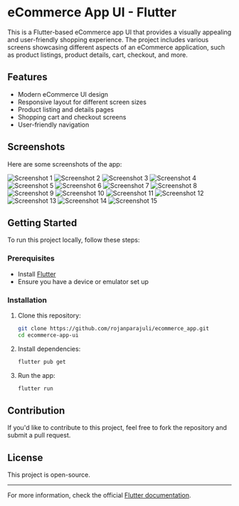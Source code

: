 # eCommerce App UI - Flutter

This is a Flutter-based eCommerce app UI that provides a visually appealing and user-friendly shopping experience. The project includes various screens showcasing different aspects of an eCommerce application, such as product listings, product details, cart, checkout, and more.

## Features

- Modern eCommerce UI design
- Responsive layout for different screen sizes
- Product listing and details pages
- Shopping cart and checkout screens
- User-friendly navigation

## Screenshots

Here are some screenshots of the app:

![Screenshot 1](assets/screenshots/Screenshot_2025-02-23-15-45-26-377_com.example.ecommerce.jpg)
![Screenshot 2](assets/screenshots/Screenshot_2025-02-23-15-45-31-073_com.example.ecommerce.jpg)
![Screenshot 3](assets/screenshots/Screenshot_2025-02-23-15-45-37-381_com.example.ecommerce.jpg)
![Screenshot 4](assets/screenshots/Screenshot_2025-02-23-15-45-40-682_com.example.ecommerce.jpg)
![Screenshot 5](assets/screenshots/Screenshot_2025-02-23-15-45-44-974_com.example.ecommerce.jpg)
![Screenshot 6](assets/screenshots/Screenshot_2025-02-23-15-45-50-088_com.example.ecommerce.jpg)
![Screenshot 7](assets/screenshots/Screenshot_2025-02-23-15-45-55-180_com.example.ecommerce.jpg)
![Screenshot 8](assets/screenshots/Screenshot_2025-02-23-15-45-59-896_com.example.ecommerce.jpg)
![Screenshot 9](assets/screenshots/Screenshot_2025-02-23-15-46-03-645_com.example.ecommerce.jpg)
![Screenshot 10](assets/screenshots/Screenshot_2025-02-23-15-46-13-604_com.example.ecommerce.jpg)
![Screenshot 11](assets/screenshots/Screenshot_2025-02-23-15-46-16-611_com.example.ecommerce.jpg)
![Screenshot 12](assets/screenshots/Screenshot_2025-02-23-15-46-24-127_com.example.ecommerce.jpg)
![Screenshot 13](assets/screenshots/Screenshot_2025-02-23-15-46-26-814_com.example.ecommerce.jpg)
![Screenshot 14](assets/screenshots/Screenshot_2025-02-23-15-46-36-793_com.example.ecommerce.jpg)
![Screenshot 15](assets/screenshots/Screenshot_2025-02-23-15-46-40-202_com.example.ecommerce.jpg)

## Getting Started

To run this project locally, follow these steps:

### Prerequisites
- Install [Flutter](https://flutter.dev/docs/get-started/install)
- Ensure you have a device or emulator set up

### Installation
1. Clone this repository:
   ```sh
   git clone https://github.com/rojanparajuli/ecommerce_app.git
   cd ecommerce-app-ui
   ```
2. Install dependencies:
   ```sh
   flutter pub get
   ```
3. Run the app:
   ```sh
   flutter run
   ```

## Contribution
If you'd like to contribute to this project, feel free to fork the repository and submit a pull request.

## License
This project is open-source.

---

For more information, check the official [Flutter documentation](https://flutter.dev/docs).
